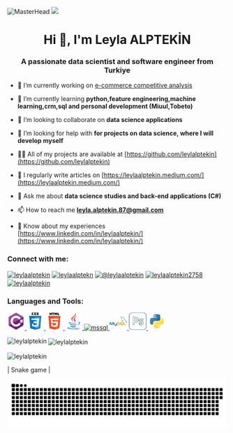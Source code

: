 ![MasterHead](https://i.pinimg.com/originals/ff/6c/0d/ff6c0d04cd2dcf4ca12c11f0ff4cc913.png)
![](https://komarev.com/ghpvc/?username=leylalptekin&color=blue)
<h1 align="center">Hi 👋, I'm Leyla ALPTEKİN</h1>
<h3 align="center">A passionate data scientist and software engineer from Turkiye</h3>

- 🔭 I’m currently working on [e-commerce competitive analysis](https://github.com/orgs/VeriBilimiProje/projects/1)

- 🌱 I’m currently learning **python,feature engineering,machine learning,crm,sql and personal development (Miuul,Tobeto)**

- 👯 I’m looking to collaborate on **data science applications**

- 🤝 I’m looking for help with **for projects on data science, where I will develop myself**

- 👨‍💻 All of my projects are available at [https://github.com/leylalptekin](https://github.com/leylalptekin)

- 📝 I regularly write articles on [https://leylaalptekin.medium.com/](https://leylaalptekin.medium.com/)

- 💬 Ask me about **data science studies and back-end applications (C#)**

- 📫 How to reach me **leyla.alptekin.87@gmail.com**

- 📄 Know about my experiences [https://www.linkedin.com/in/leylaalptekin/](https://www.linkedin.com/in/leylaalptekin/)

<h3 align="left">Connect with me:</h3>
<p align="left">
<a href="https://linkedin.com/in/leylaalptekin" target="blank"><img align="center" src="https://raw.githubusercontent.com/rahuldkjain/github-profile-readme-generator/master/src/images/icons/Social/linked-in-alt.svg" alt="leylaalptekin" height="30" width="40" /></a>
<a href="https://kaggle.com/leylaalptekn" target="blank"><img align="center" src="https://raw.githubusercontent.com/rahuldkjain/github-profile-readme-generator/master/src/images/icons/Social/kaggle.svg" alt="leylaalptekn" height="30" width="40" /></a>
<a href="https://medium.com/@leylaalptekin" target="blank"><img align="center" src="https://raw.githubusercontent.com/rahuldkjain/github-profile-readme-generator/master/src/images/icons/Social/medium.svg" alt="@leylaalptekin" height="30" width="40" /></a>
<a href="https://www.youtube.com/c/leylaalptekin2758" target="blank"><img align="center" src="https://raw.githubusercontent.com/rahuldkjain/github-profile-readme-generator/master/src/images/icons/Social/youtube.svg" alt="leylaalptekin2758" height="30" width="40" /></a>
<a href="https://discord.gg/leylaalptekin" target="blank"><img align="center" src="https://raw.githubusercontent.com/rahuldkjain/github-profile-readme-generator/master/src/images/icons/Social/discord.svg" alt="leylaalptekin" height="30" width="40" /></a>
</p>


<h3 align="left">Languages and Tools:</h3>
<p align="left"> <a href="https://www.w3schools.com/cs/" target="_blank" rel="noreferrer"> <img src="https://raw.githubusercontent.com/devicons/devicon/master/icons/csharp/csharp-original.svg" alt="csharp" width="40" height="40"/> </a> <a href="https://www.w3schools.com/css/" target="_blank" rel="noreferrer"> <img src="https://raw.githubusercontent.com/devicons/devicon/master/icons/css3/css3-original-wordmark.svg" alt="css3" width="40" height="40"/> </a> <a href="https://www.w3.org/html/" target="_blank" rel="noreferrer"> <img src="https://raw.githubusercontent.com/devicons/devicon/master/icons/html5/html5-original-wordmark.svg" alt="html5" width="40" height="40"/> </a> <a href="https://www.java.com" target="_blank" rel="noreferrer"> <img src="https://raw.githubusercontent.com/devicons/devicon/master/icons/java/java-original.svg" alt="java" width="40" height="40"/> </a> <a href="https://www.microsoft.com/en-us/sql-server" target="_blank" rel="noreferrer"> <img src="https://www.svgrepo.com/show/303229/microsoft-sql-server-logo.svg" alt="mssql" width="40" height="40"/> </a> <a href="https://www.mysql.com/" target="_blank" rel="noreferrer"> <img src="https://raw.githubusercontent.com/devicons/devicon/master/icons/mysql/mysql-original-wordmark.svg" alt="mysql" width="40" height="40"/> </a> <a href="https://www.photoshop.com/en" target="_blank" rel="noreferrer"> <img src="https://raw.githubusercontent.com/devicons/devicon/master/icons/photoshop/photoshop-line.svg" alt="photoshop" width="40" height="40"/> </a> <a href="https://www.python.org" target="_blank" rel="noreferrer"> <img src="https://raw.githubusercontent.com/devicons/devicon/master/icons/python/python-original.svg" alt="python" width="40" height="40"/> </a> </p>

<p><img align="left" src="https://github-readme-stats.vercel.app/api/top-langs?username=leylalptekin&show_icons=true&locale=en&layout=compact" alt="leylalptekin" /></p>

<p>&nbsp;<img align="center" src="https://github-readme-stats.vercel.app/api?username=leylalptekin&show_icons=true&locale=en" alt="leylalptekin" /></p>

<p><img align="center" src="https://github-readme-streak-stats.herokuapp.com/?user=leylalptekin&" alt="leylalptekin" /></p>

| Snake game |

<picture>
  <source media="(prefers-color-scheme: dark)" srcset="https://raw.githubusercontent.com/leylalptekin/leylalptekin/output/github-contribution-grid-snake-dark.svg">
  <source media="(prefers-color-scheme: light)" srcset="https://raw.githubusercontent.com/leylalptekin/leylalptekin/output/github-contribution-grid-snake.svg">
  <img alt="github contribution grid snake animation" src="https://raw.githubusercontent.com/leylalptekin/leylalptekin/output/github-contribution-grid-snake.svg">
</picture>


